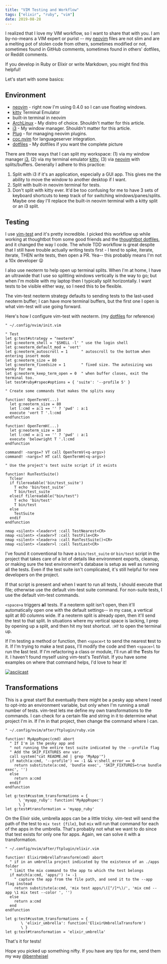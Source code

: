 ```yaml
---
title: "VIM Testing and Workflow"
tags: ["elixir", "ruby", "vim"]
date: 2019-08-28
---
```


I realized that I love my VIM workflow, so I want to share that with you.
I am by-no-means a VIM expert or purist -- my [neovim] files are not slim and
are a melting pot of stolen code from others, sometimes modified or not,
sometimes found in GitHub comments, sometimes found in others' dotfiles, or
Reddit comments.

If you develop in Ruby or Elixir or write Markdown, you might find this helpful!

Let's start with some basics:

## Environment

* [neovim] - right now I'm using 0.4.0 so I can use floating windows.
* [kitty] Terminal Emulator
* built-in terminal in neovim
* [ArchLinux] - My distro of choice. Shouldn't matter for this article.
* [i3] - My window manager. Shouldn't matter for this article.
* [Plug] - for managing neovim plugins.
* [coc.nvim] for languageserver integration.
* [dotfiles] - My dotfiles if you want the complete picture

There are three ways that I can split my workspace: (1) via my window manager
[i3], (2) via my terminal emulator [kitty], (3) via [neovim] with
splits/buffers. Generally I adhere to this practice:

  1) Split with i3 if it's an application, especially a GUI app. This gives me
     the ability to move the window to another desktop if I want.
  2) Split with built-in neovim terminal for tests.
  3) Don't split with kitty ever. It'd be too confusing for me to have 3 sets of
     keyboard shortcuts to keep track of for switching windows/panes/splits.
     Maybe one day I'll replace the built-in neovim terminal with a kitty split
     or an i3 split.

[neovim]: https://neovim.io
[ArchLinux]: https://www.archlinux.org
[i3]: https://github.com/Airblader/i3
[kitty]: https://sw.kovidgoyal.net/kitty/
[Plug]: https://github.com/junegunn/vim-plug
[coc.nvim]: https://github.com/neoclide/coc.nvim
[dotfiles]: https://github.com/dbernheisel/dotfiles

## Testing

I use [vim-test] and it's pretty incredible. I picked this workflow up while
working at thoughtbot from some good friends and the [thoughtbot dotfiles],
and it changed the way I code. The whole TDD workflow is great despite that I
still have trouble actually writing tests first - I tend to spike, iterate,
iterate, THEN write tests, then open a PR. Yea-- this probably means I'm not a
10x developer 😛

I also use neoterm to help open up terminal splits. When I'm at home, I have an
ultrawide that I use so splitting windows vertically is the way to go; but when
I'm mobile with my laptop then I typically split horizontally. I want tests to
be visible either way, so I need this to be flexible.

The vim-test neoterm strategy defaults to sending tests to the last-used neoterm
buffer; I can have more terminal buffers, but the first one I open is what
vim-test will use going forward.

[thoughtbot dotfiles]: https://github.com/thoughtbot/dotfiles
[vim-test]: https://github.com/janko/vim-test
[neoterm]: https://github.com/kassio/neoterm

Here's how I configure vim-test with neoterm. (my [dotfiles] for reference)

```vim
" ~/.config/nvim/init.vim

" Test
let g:test#strategy = "neoterm"
let g:neoterm_shell = '$SHELL -l' " use the login shell
let g:neoterm_default_mod = 'vert'
let g:neoterm_autoscroll = 1      " autoscroll to the bottom when entering insert mode
let g:neoterm_size = 80
let g:neoterm_fixedsize = 1       " fixed size. The autosizing was wonky for me
let g:neoterm_keep_term_open = 0  " when buffer closes, exit the terminal too.
let test#ruby#rspec#options = { 'suite': '--profile 5' }

" Create some commands that makes the splits easy

function! OpenTermV(...)
  let g:neoterm_size = 80
  let l:cmd = a:1 == '' ? 'pwd' : a:1
  execute 'vert T '.l:cmd
endfunction

function! OpenTermH(...)
  let g:neoterm_size = 10
  let l:cmd = a:1 == '' ? 'pwd' : a:1
  execute 'belowright T '.l:cmd
endfunction

command! -nargs=? VT call OpenTermV(<q-args>)
command! -nargs=? HT call OpenTermH(<q-args>)

" Use the project's test suite script if it exists

function! RunTestSuite()
  Tclear
  if filereadable('bin/test_suite')
    T echo 'bin/test_suite'
    T bin/test_suite
  elseif filereadable("bin/test")
    T echo 'bin/test'
    T bin/test
  else
    TestSuite
  endif
endfunction

nmap <silent> <leader>t :call TestNearest<CR>
nmap <silent> <leader>T :call TestFile<CR>
nmap <silent> <leader>a :call RunTestSuite()<CR>
nmap <silent> <leader>l :call TestLast<CR>
```

I've found it conventional to have a `bin/test_suite` or `bin/test` script in
the project that takes care of a lot of details like environment exports,
cleanup, or making sure the test environment's database is setup as well as
running all the tests. Even if the test suite isn't complicated, it's still
helpful for new developers on the project.

If that script is present and when I want to run all tests, I should execute
that file; otherwise use the default vim-test suite command. For non-suite
tests, I use the default vim-test commands.

`<space>a` triggers **a**ll tests. If a neoterm split isn't open,
then it'll automatically open one with the default settings-- in my case, a
vertical split at 80 columns wide. If a neoterm split is already open, then
it'll send the test to that split. In situations where my vertical space is
lacking, I prep by opening up a split, and then hit my test shortcut. `:HT` to
open the terminal up.

If I'm testing a method or function, then `<space>t` to send the nearest
**t**est to it. If I'm trying to make a test pass, I'll modify the code and then
`<space>l` to run the **l**ast test. If I'm refactoring a class or module, I'll
run all the **T**ests for it. I haven't found myself using vim-test's TestVisit.
If you have some examples on where that command helps, I'd love to hear it!

[![asciicast](https://asciinema.org/a/gs6r5QlC8oR8HPNYhRPDypY6n.svg)](https://asciinema.org/a/gs6r5QlC8oR8HPNYhRPDypY6n)

## Transformations

This is a great start! But eventually there might be a pesky app where I need to
opt-into an environment variable, but only when I'm running a small number of
tests. vim-test lets me define my own transformations to the commands. I can
check for a certain file and string in it to determine what project I'm in. If
I'm in that project, then change the command where I can.

```vim
" ~/.config/nvim/after/ftplugin/ruby.vim

function! MyAppRspec(cmd) abort
  " If I'm in the pesky app and
  " not running the entire test suite indicated by the --profile flag
  " Add the SKIP_FIXTURES env var.
  call system("cat README.md | grep 'MyApp'")
  if match(a:cmd, '--profile') == -1 && v:shell_error == 0
    return substitute(a:cmd, 'bundle exec', 'SKIP_FIXTURES=true bundle exec', '')
  else
    return a:cmd
  endif
endfunction

let g:test#custom_transformations = {
      \ 'myapp_ruby': function('MyAppRspec')
      \ }
let g:test#transformation = 'myapp_ruby'
```

On the Elixir side, umbrella apps can be a little tricky. vim-test will send the
path of the test to `mix test {file}`, but `mix` will run that command for each
of the apps in the umbrella. That's probably not what we want to do since that
test exists for only one for apps. Again, we can solve it with a transformation.

```vim
" ~/.config/nvim/after/ftplugin/elixir.vim

function! ElixirUmbrellaTransform(cmd) abort
  " if in an umbrella project indicated by the existence of an ./apps folder
  " limit the mix command to the app to which the test belongs
  if match(a:cmd, 'apps/') != -1
    " capture the app from the file path, and send it to the --app flag instead
    return substitute(a:cmd, 'mix test apps/\([^/]*\)/', 'mix cmd --app \1 mix test --color ', '')
  else
    return a:cmd
  end
endfunction

let g:test#custom_transformations = {
       \ 'elixir_umbrella': function('ElixirUmbrellaTransform')
       \ }
let g:test#transformation = 'elixir_umbrella'
```

That's it for tests!

Hope you picked up something nifty. If you have any tips for me, send them my
way [@bernheisel]

[@bernheisel]: https://twitter.com/bernheisel
